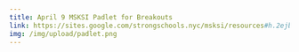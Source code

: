 ```yaml
---
title: April 9 MSKSI Padlet for Breakouts
link: https://sites.google.com/strongschools.nyc/msksi/resources#h.2ejb8tqf6z7a
img: /img/upload/padlet.png
---
```

